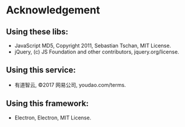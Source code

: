 # Acknowledgement

## Using these libs:
- JavaScript MD5, Copyright 2011, Sebastian Tschan, MIT License.
- jQuery, (c) JS Foundation and other contributors, jquery.org/license.

## Using this service:
- 有道智云, ©2017 网易公司, youdao.com/terms.

## Using this framework:
- Electron, Electron, MIT License.